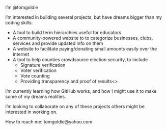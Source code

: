 <p>I’m @tomgoldie
<p>I’m interested in building several projects, but have dreams bigger than my coding skills:
<ul>
<li>A tool to build term hierarchies useful for educators</li>
<li>A community-powered website to to categorize businesses, clubs, services and provide updated info on them</li>
<li>A website to facilitate paying/donating small amounts easily over the internet</li>
<li>A tool to help counties crowdsource election security, to include
<ul>
<li>Signature verification</li>
<li>Voter verification</li>
<li>Vote counting</li>
<li>Providing transparency and proof of results<>
</ul>
</ul>
<p>I’m currently learning how GitHub works, and how I might use it to make some of my dreams realities.
<p>I’m looking to collaborate on any of these projects others might be interested in working on.
<p>How to reach me: tomgoldie@yahoo.com

<!---
tomgoldie/tomgoldie is a ✨ special ✨ repository because its `README.md` (this file) appears on your GitHub profile.
You can click the Preview link to take a look at your changes.
--->
